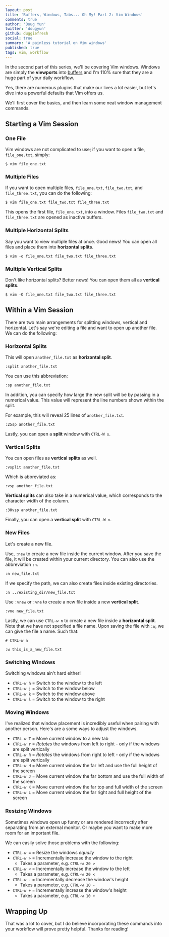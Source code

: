 ```yaml
---
layout: post
title: 'Buffers, Windows, Tabs... Oh My! Part 2: Vim Windows'
comments: true
author: 'Doug Yun'
twitter: 'dougyun'
github: duggiefresh
social: true
summary: 'A painless tutorial on Vim windows'
published: true
tags: vim, workflow
---
```


In the second part of this series, we'll be covering Vim windows. Windows are simply
the **viewports** into [buffers](http://reefpoints.dockyard.com/2013/10/22/vim-buffers.html)
and I'm 110% sure that they are a huge part of your daily workflow.

Yes, there are numerous plugins that make our lives a lot easier, but let's
dive into a powerful defaults that Vim offers us.

We'll first cover the basics, and then learn some neat window management commands.

Starting a Vim Session
----------------

### One File

Vim windows are not complicated to use; if you want to open a file, `file_one.txt`, simply:

```
$ vim file_one.txt
```

### Multiple Files

If you want to open multiple files, `file_one.txt`, `file_two.txt`, and `file_three.txt`, you can
do the following:

```
$ vim file_one.txt file_two.txt file_three.txt
```

This opens the first file, `file_one.txt`, into a window.
Files `file_two.txt` and `file_three.txt` are opened as inactive buffers.


### Multiple Horizontal Splits

Say you want to view multiple files at once. Good news! You can
open all files and place them into **horizontal splits**.

```
$ vim -o file_one.txt file_two.txt file_three.txt
```

### Multiple Vertical Splits

Don't like horizontal splits? Better news! You can open them all as **vertical splits**.

```
$ vim -O file_one.txt file_two.txt file_three.txt
```

Within a Vim Session
-----------------

There are two main arrangements for splitting windows, vertical and horizontal. Let's say
we're editing a file and want to open up another file. We can do the following:

### Horizontal Splits

This will open `another_file.txt` as **horizontal split**.

```
:split another_file.txt
```

You can use this abbreviation:

```
:sp another_file.txt
```

In addition, you can specify how large the new split will be by passing
in a numerical value. This value will represent the line numbers shown within the
split.

For example, this will reveal 25 lines of `another_file.txt`.

```
:25sp another_file.txt
```

Lastly, you can open a **split** window with `CTRL-W s`.

### Vertical Splits

You can open files as **vertical splits** as well.

```
:vsplit another_file.txt
```

Which is abbreviated as:

```
:vsp another_file.txt
```

**Vertical splits** can also take in a numerical value, which corresponds to the
character width of the column.

```
:30vsp another_file.txt
```

Finally, you can open a **vertical split** with `CTRL-W v`.

### New Files

Let's create a new file.

Use, `:new` to create a new file inside the current window.
After you save the file, it will be created within your current directory.
You can also use the abbreviation `:n`.

```
:n new_file.txt
```

If we specify the path, we can also create files inside existing directories.

```
:n ../existing_dir/new_file.txt
```

Use `:vnew` or `:vne` to create a new file inside a new **vertical split**.

```
:vne new_file.txt
```

Lastly, we can use `CTRL-w n` to create a new file inside a **horizontal split**.
Note that we have not specified a file name. Upon saving the file with `:w`, we
can give the file a name. Such that:

```
# CTRL-w n

:w this_is_a_new_file.txt
```

### Switching Windows

Switching windows ain't hard either!

* `CTRL-w h` = Switch to the window to the left
* `CTRL-w j` = Switch to the window below
* `CTRL-w k` = Switch to the window above
* `CTRL-w l` = Switch to the window to the right

### Moving Windows

I've realized that window placement is incredibly useful
when pairing with another person. Here's are a some ways to adjust
the windows.

* `CTRL-w T` = Move current window to a new tab
* `CTRL-w r` = *Rotates* the windows from left to right - only if the windows
are split vertically
* `CTRL-w R` = *Rotates* the windows from right to left - only if the windows
are split vertically
* `CTRL-w H` = Move current window the far left and use the full height of the screen
* `CTRL-w J` = Move current window the far bottom and use the full width of the screen
* `CTRL-w K` = Move current window the far top and full width of the screen
* `CTRL-w L` = Move current window the far right and full height of the screen

### Resizing Windows

Sometimes windows open up funny or are rendered incorrectly after separating from
an external monitor. Or maybe you want to make more room for an important file.

We can easily solve those problems with the following:

* `CTRL-w =` = Resize the windows *equally*
* `CTRL-w >` = Incrementally increase the window to the right
  * Takes a parameter, e.g. `CTRL-w 20 >`
* `CTRL-w <` = Incrementally increase the window to the left
  * Takes a parameter, e.g. `CTRL-w 20 <`
* `CTRL-w -` = Incrementally decrease the window's height
  * Takes a parameter, e.g. `CTRL-w 10 -`
* `CTRL-w +` = Incrementally increase the window's height
  * Takes a parameter, e.g. `CTRL-w 10 +`

Wrapping Up
-----------

That was a lot to cover, but I do believe incorporating these commands into
your workflow will prove pretty helpful. Thanks for reading!
